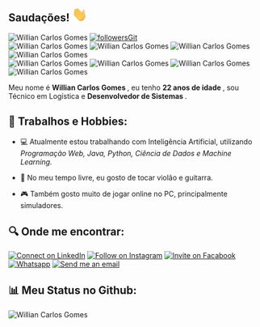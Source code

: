 ## Saudações! <img src="https://github.com/disousadev/disousadev/raw/main/hey.gif?raw=true" width= "30px" style = "max-width:100%;">

 <img src="https://komarev.com/ghpvc/?username=WillianCGomes&label=Profile%20views&color=0e75b6&style=social" alt="Willian Carlos Gomes" /> [![followersGit](https://img.shields.io/github/followers/WillianCGomes?style=social)](https://github.com/WillianCGomes/) <br><img src= "https://img.shields.io/badge/JAVA-Developer-B22222" alt="Willian Carlos Gomes"/> <img src= "https://img.shields.io/badge/PHP-Developer-4F5B93" alt="Willian Carlos Gomes"/> <img src= "https://img.shields.io/badge/ANGULAR-Beginner-B52E31" alt="Willian Carlos Gomes"/> <img src= "https://camo.githubusercontent.com/4acdadbe3f440fd0af54375737f43164cf455f1ee205269b67e0031aa08da5b7/68747470733a2f2f696d672e736869656c64732e696f2f62616467652f48544d4c2d426567696e6e65722d6f72616e6765" alt = "Willian Carlos Gomes"/> <br> <img src= "https://camo.githubusercontent.com/88ab1a3fc14bd65579d00a38feb02fe1eb7b8721fafa218fa3e9e3c25dc61e9b/68747470733a2f2f696d672e736869656c64732e696f2f62616467652f4353532d426567696e6e65722d626c7565" alt = "Willian Carlos Gomes"/> <img src= "https://camo.githubusercontent.com/25846e40c91d451a9d0e787c21fb7d4b6a9ec97c8900580b1e314b403cec9b24/68747470733a2f2f696d672e736869656c64732e696f2f62616467652f4a6176615363726970742d426567696e6e65722d79656c6c6f77" alt = "Willian Carlos Gomes"/> <img src= "https://img.shields.io/badge/Node.js-Beginner-026e00" alt = "Willian Carlos Gomes"/> <img src= "https://img.shields.io/badge/React.js-Beginner-1E90FF" alt = "Willian Carlos Gomes"/>

Meu nome é <strong> Willian Carlos Gomes </strong>, eu tenho <strong> 22 anos de idade </strong>, sou Técnico em Logística e <strong> Desenvolvedor de Sistemas </strong>.

##  📝 Trabalhos e Hobbies:

- 💻 Atualmente estou trabalhando com Inteligência Artificial, utilizando *Programação Web, Java, Python, Ciência de Dados e Machine Learning.*

- 🎸 No meu tempo livre, eu gosto de tocar violão e guitarra.

- 🎮 Também gosto muito de jogar online no PC, principalmente simuladores. 

## 🔍 Onde me encontrar:
[![Connect on LinkedIn](https://img.shields.io/badge/--linkedin?label=LinkedIn&logo=LinkedIn&style=social)](https://www.linkedin.com/in/williancgomes/) [![Follow on Instagram](https://img.shields.io/badge/--instagram?label=Instagram&logo=Instagram&style=social)](https://www.instagram.com/willian.cgomes/) [![Invite on Facabook](https://img.shields.io/badge/--facebook?label=Facebook&logo=Facebook&style=social)](https://www.facebook.com/Williancgomess) [![Whatsapp](https://img.shields.io/badge/--whatsapp?label=Whatsapp&logo=Whatsapp&style=social)](https://api.whatsapp.com/send?phone=5541998045682) [![Send me an email](https://img.shields.io/badge/--gmail?label=Email&logo=Gmail&style=social)](mailto:gomes.cwillian@gmail.com)

## 📊 Meu Status no Github:

<img align="center" src="https://github-readme-stats.vercel.app/api?username=WillianCGomes&show_icons=true&locale=en" alt="Willian Carlos Gomes" />
